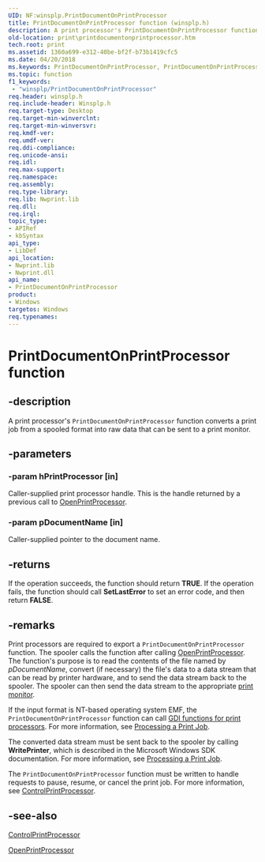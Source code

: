 ```yaml
---
UID: NF:winsplp.PrintDocumentOnPrintProcessor
title: PrintDocumentOnPrintProcessor function (winsplp.h)
description: A print processor's PrintDocumentOnPrintProcessor function converts a print job from a spooled format into raw data that can be sent to a print monitor.
old-location: print\printdocumentonprintprocessor.htm
tech.root: print
ms.assetid: 1360a699-e312-40be-bf2f-b73b1419cfc5
ms.date: 04/20/2018
ms.keywords: PrintDocumentOnPrintProcessor, PrintDocumentOnPrintProcessor function [Print Devices], print.printdocumentonprintprocessor, spoolfnc_38f81d3c-62d9-4804-ad89-120c9a333a09.xml, winsplp/PrintDocumentOnPrintProcessor
ms.topic: function
f1_keywords:
 - "winsplp/PrintDocumentOnPrintProcessor"
req.header: winsplp.h
req.include-header: Winsplp.h
req.target-type: Desktop
req.target-min-winverclnt: 
req.target-min-winversvr: 
req.kmdf-ver: 
req.umdf-ver: 
req.ddi-compliance: 
req.unicode-ansi: 
req.idl: 
req.max-support: 
req.namespace: 
req.assembly: 
req.type-library: 
req.lib: Nwprint.lib
req.dll: 
req.irql: 
topic_type:
- APIRef
- kbSyntax
api_type:
- LibDef
api_location:
- Nwprint.lib
- Nwprint.dll
api_name:
- PrintDocumentOnPrintProcessor
product:
- Windows
targetos: Windows
req.typenames: 
---
```


# PrintDocumentOnPrintProcessor function


## -description


A print processor's <code>PrintDocumentOnPrintProcessor</code> function converts a print job from a spooled format into raw data that can be sent to a print monitor.


## -parameters




### -param hPrintProcessor [in]

Caller-supplied print processor handle. This is the handle returned by a previous call to <a href="https://docs.microsoft.com/windows-hardware/drivers/ddi/content/winsplp/nf-winsplp-openprintprocessor">OpenPrintProcessor</a>.


### -param pDocumentName [in]

Caller-supplied pointer to the document name.


## -returns



If the operation succeeds, the function should return <b>TRUE</b>. If the operation fails, the function should call <b>SetLastError</b> to set an error code, and then return <b>FALSE</b>.




## -remarks



Print processors are required to export a <code>PrintDocumentOnPrintProcessor</code> function. The spooler calls the function after calling <a href="https://docs.microsoft.com/windows-hardware/drivers/ddi/content/winsplp/nf-winsplp-openprintprocessor">OpenPrintProcessor</a>. The function's purpose is to read the contents of the file named by <i>pDocumentName</i>, convert (if necessary) the file's data to a data stream that can be read by printer hardware, and to send the data stream back to the spooler. The spooler can then send the data stream to the appropriate <a href="https://docs.microsoft.com/windows-hardware/drivers/">print monitor</a>.

If the input format is NT-based operating system EMF, the <code>PrintDocumentOnPrintProcessor</code> function can call <a href="https://docs.microsoft.com/windows-hardware/drivers/ddi/content/_print/index">GDI functions for print processors</a>. For more information, see <a href="https://docs.microsoft.com/windows-hardware/drivers/print/processing-a-print-job">Processing a Print Job</a>.

The converted data stream must be sent back to the spooler by calling <b>WritePrinter</b>, which is described in the Microsoft Windows SDK documentation. For more information, see <a href="https://docs.microsoft.com/windows-hardware/drivers/print/processing-a-print-job">Processing a Print Job</a>.

The <code>PrintDocumentOnPrintProcessor</code> function must be written to handle requests to pause, resume, or cancel the print job. For more information, see <a href="https://docs.microsoft.com/windows-hardware/drivers/ddi/content/winsplp/nf-winsplp-controlprintprocessor">ControlPrintProcessor</a>.




## -see-also




<a href="https://docs.microsoft.com/windows-hardware/drivers/ddi/content/winsplp/nf-winsplp-controlprintprocessor">ControlPrintProcessor</a>



<a href="https://docs.microsoft.com/windows-hardware/drivers/ddi/content/winsplp/nf-winsplp-openprintprocessor">OpenPrintProcessor</a>
 

 

